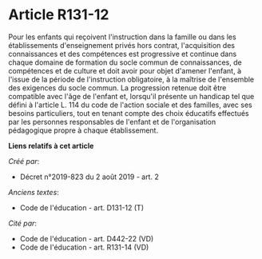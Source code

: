 # Article R131-12

Pour les enfants qui reçoivent l'instruction dans la famille ou dans les établissements d'enseignement privés hors contrat,
l'acquisition des connaissances et des compétences est progressive et continue dans chaque domaine de formation du socle
commun de connaissances, de compétences et de culture et doit avoir pour objet d'amener l'enfant, à l'issue de la période de
l'instruction obligatoire, à la maîtrise de l'ensemble des exigences du socle commun. La progression retenue doit être
compatible avec l'âge de l'enfant et, lorsqu'il présente un handicap tel que défini à l'article L. 114 du code de l'action
sociale et des familles, avec ses besoins particuliers, tout en tenant compte des choix éducatifs effectués par les personnes
responsables de l'enfant et de l'organisation pédagogique propre à chaque établissement.

**Liens relatifs à cet article**

_Créé par_:

  - Décret n°2019-823 du 2 août 2019 - art. 2

_Anciens textes_:

  - Code de l'éducation - art. D131-12 (T)

_Cité par_:

  - Code de l'éducation - art. D442-22 (VD)
  - Code de l'éducation - art. R131-14 (VD)
